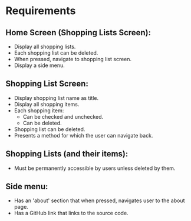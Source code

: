 # Requirements

## Home Screen (Shopping Lists Screen):
- Display all shopping lists.
- Each shopping list can be deleted.
- When pressed, navigate to shopping list screen.
- Display a side menu.

## Shopping List Screen:
- Display shopping list name as title.
- Display all shopping items.
- Each shopping item:
    - Can be checked and unchecked.
    - Can be deleted.
- Shopping list can be deleted.
- Presents a method for which the user can navigate back.

## Shopping Lists (and their items):
- Must be permanently accessible by users unless deleted by them.

## Side menu:
- Has an 'about' section that when pressed, navigates user to the about page.
- Has a GitHub link that links to the source code.